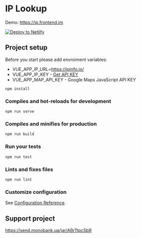 # IP Lookup

Demo: https://ip.frontend.im

<!-- Markdown snippet -->

[![Deploy to Netlify](https://www.netlify.com/img/deploy/button.svg)](https://app.netlify.com/start/deploy?repository=https://github.com/Tusko/IP-Location-Finder)

## Project setup

Before you start please add envroiment variables:

- VUE_APP_IP_URL=https://ipinfo.io/
- VUE_APP_IP_KEY - [Get API KEY](https://ipinfo.io/account/token)
- VUE_APP_MAP_API_KEY - Google Maps JavaScript API KEY

```
npm install
```

### Compiles and hot-reloads for development

```
npm run serve
```

### Compiles and minifies for production

```
npm run build
```

### Run your tests

```
npm run test
```

### Lints and fixes files

```
npm run lint
```

### Customize configuration

See [Configuration Reference](https://cli.vuejs.org/config/).

## Support project

https://send.monobank.ua/jar/ABrTtpcSbR
